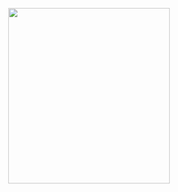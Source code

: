 <p align="center">
<img src="https://mhabibr02.github.io/Page-Web-Development/assets/img/portfolio/webdev-46.png" width="80%" height="30%">
</p>
